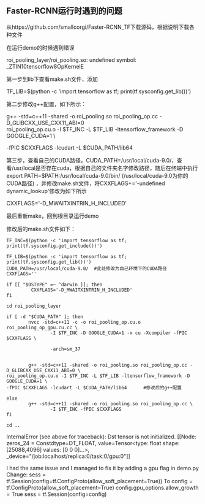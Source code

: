 ## Faster-RCNN运行时遇到的问题

从https://github.com/smallcorgi/Faster-RCNN_TF下载源码，根据说明下载各种文件

在运行demo的时候遇到错误

roi_pooling_layer/roi_pooling.so: undefined symbol: _ZTIN10tensorflow8OpKernelE

第一步到lib下查看make.sh文件，添加

TF_LIB=$(python -c 'import tensorflow as tf; print(tf.sysconfig.get_lib())')

第二步修改g++配置，如下所示：

g++ -std=c++11 -shared -o roi_pooling.so roi_pooling_op.cc -D_GLIBCXX_USE_CXX11_ABI=0 \
roi_pooling_op.cu.o -I $TF_INC -L $TF_LIB -ltensorflow_framework -D GOOGLE_CUDA=1 \

-fPIC $CXXFLAGS -lcudart -L $CUDA_PATH/lib64

第三步，查看自己的CUDA路径，CUDA_PATH=/usr/local/cuda-9.0/，查看/usr/local是否存在cuda，根据自己的文件夹名字修改路径，随后在终端中执行export PATH=$PATH:/usr/local/cuda-9.0/bin/ (/usr/local/cuda-9.0为你的CUDA路径) ，并修改make.sh文件，将CXXFLAGS+='-undefined dynamic_lookup'修改为如下所示

CXXFLAGS='-D_MWAITXINTRIN_H_INCLUDED'

最后重新make，回到根目录运行demo

修改后的make.sh文件如下：
```
TF_INC=$(python -c 'import tensorflow as tf; print(tf.sysconfig.get_include())')

TF_LIB=$(python -c 'import tensorflow as tf; print(tf.sysconfig.get_lib())')
CUDA_PATH=/usr/local/cuda-9.0/  #此处修改为自己环境下的CUDA路径
CXXFLAGS=''

if [[ "$OSTYPE" =~ ^darwin ]]; then
         CXXFLAGS='-D_MWAITXINTRIN_H_INCLUDED'
fi

cd roi_pooling_layer

if [ -d "$CUDA_PATH" ]; then
        nvcc -std=c++11 -c -o roi_pooling_op.cu.o roi_pooling_op_gpu.cu.cc \
                -I $TF_INC -D GOOGLE_CUDA=1 -x cu -Xcompiler -fPIC $CXXFLAGS \

                -arch=sm_37


        g++ -std=c++11 -shared -o roi_pooling.so roi_pooling_op.cc -D_GLIBCXX_USE_CXX11_ABI=0 \
roi_pooling_op.cu.o -I $TF_INC -L $TF_LIB -ltensorflow_framework -D GOOGLE_CUDA=1 \
-fPIC $CXXFLAGS -lcudart -L $CUDA_PATH/lib64      #修改后的g++配置

else
        g++ -std=c++11 -shared -o roi_pooling.so roi_pooling_op.cc \
                -I $TF_INC -fPIC $CXXFLAGS
fi

cd ..
```


InternalError (see above for traceback): Dst tensor is not initialized.
[[Node: zeros_24 = Constdtype=DT_FLOAT, value=Tensor<type: float shape: [25088,4096] values: [0 0 0]...>, _device="/job:localhost/replica:0/task:0/gpu:0"]]

I had the same issue and I managed to fix it by adding a gpu flag in demo.py
Change:
sess = tf.Session(config=tf.ConfigProto(allow_soft_placement=True))
To
config = tf.ConfigProto(allow_soft_placement=True)
config.gpu_options.allow_growth = True
sess = tf.Session(config=config)
